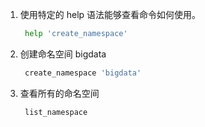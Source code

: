 1. 使用特定的 help 语法能够查看命令如何使用。

   ```sh
    help 'create_namespace'
   ```

2. 创建命名空间 bigdata 

   ```sh
    create_namespace 'bigdata'
   ```

3. 查看所有的命名空间

   ```sh
    list_namespace
    
   ```

   